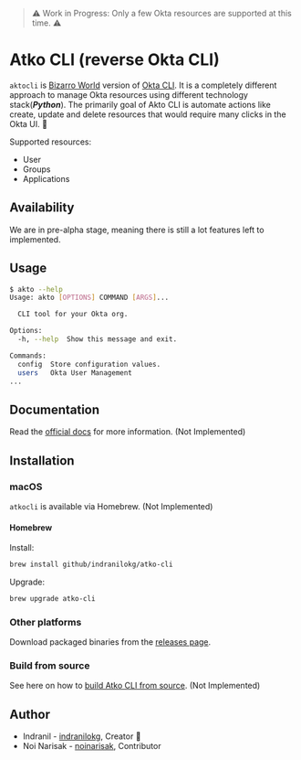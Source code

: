 > :warning: Work in Progress: Only a few Okta resources are supported at this time. :warning:

# Atko CLI (reverse Okta CLI)

`aktocli` is [Bizarro World](https://en.wikipedia.org/wiki/Bizarro) version of [Okta CLI](https://github.com/oktadeveloper/okta-cli). It is a completely different approach to manage Okta resources using different technology stack(***Python***). The primarily goal of Akto CLI is automate actions like create, update and delete resources that would require many clicks in the Okta UI. :tada:

Supported resources:

* User
* Groups
* Applications

## Availability

We are in pre-alpha stage, meaning there is still a lot features left to implemented.

## Usage

```bash
$ akto --help
Usage: akto [OPTIONS] COMMAND [ARGS]...

  CLI tool for your Okta org.

Options:
  -h, --help  Show this message and exit.

Commands:
  config  Store configuration values.
  users   Okta User Management
...
```

## Documentation

Read the [official docs](https://atko-cli.github.com/manual/) for more information. (Not Implemented)


<!-- this anchor is linked to from elsewhere, so avoid renaming it -->
## Installation

### macOS

`atkocli` is available via Homebrew. (Not Implemented)

#### Homebrew

Install:

```bash
brew install github/indranilokg/atko-cli
```

Upgrade:

```bash
brew upgrade atko-cli
```

### Other platforms

Download packaged binaries from the [releases page][].

### Build from source

See here on how to [build Atko CLI from source](/docs/source.md). (Not Implemented)

## Author

* Indranil - [indranilokg](https://github.com/indranilokg), Creator :tada:
* Noi Narisak - [noinarisak](https://github.com/indranilokg), Contributor

<!-- # Markdown Mapping -->
[docs]: https://atko-cli.github.com/manual
[releases page]: https://github.com/indranilokg/atko-cli/releases/latest
[contributing page]: https://github.com/indranilokg/atko-cli/trunk/.github/CONTRIBUTING.md
